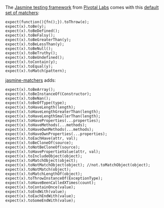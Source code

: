 The [Jasmine testing framework](http://pivotal.github.com/jasmine/) from [Pivotal Labs](http://pivotallabs.com/) comes with this [default set of matchers](https://github.com/pivotal/jasmine/wiki/Matchers):

    expect(function(){fn();}).toThrow(e);
    expect(x).toBe(y);
    expect(x).toBeDefined();
    expect(x).toBeFalsy();
    expect(x).toBeGreaterThan(y);
    expect(x).toBeLessThan(y);
    expect(x).toBeNull();
    expect(x).toBeTruthy();
    expect(x).toBeUndefined();
    expect(x).toContain(y);
    expect(x).toEqual(y);
    expect(x).toMatch(pattern);

[jasmine-matchers](https://github.com/goliatone/jasmine-matchers) adds:

    expect(x).toBeArray();
    expect(x).toBeInstanceOf(Constructor);
    expect(x).toBeNan();
    expect(x).toBeOfType(type);
    expect(x).toHaveLength(length);
    expect(x).toHaveLengthGreaterThan(length);
    expect(x).toHaveLengthSmallerThan(length);
    expect(x).toHaveProperties(...properties);
    expect(x).toHaveMethods(...methods);
    expect(x).toHaveOwnMethods(...methods);
    expect(x).toHaveOwnProperties(...properties);
    expect(x).toEachHave(attr, val);
    expect(x).toBeCloneOf(source);
    expect(x).toNotBeCloneOf(source);
    expect(x).toHavePropertieValue(attr, val);
    expect(x).toIncludeObject(object);
    expect(x).toMatchObject(object);
    expect(x).toNotMatchObject(object); //not.toMatchObject(object);
    expect(x).toNotMatch(object);
    expect(x).toMatchLengthOf(object);
    expect(x).toThrowInstanceOf(ExceptionType);
    expect(x).toHaveBeenCalledXTimes(count);
    expect(x).toContainOnce(value);
    expect(x).toEndWith(value);
    expect(x).toEachEndWith(value);
    expect(x).toSomeEndWith(value);
